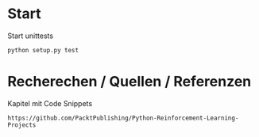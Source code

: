 
# Start

Start unittests

    python setup.py test


# Recherechen / Quellen / Referenzen

Kapitel mit Code Snippets

	https://github.com/PacktPublishing/Python-Reinforcement-Learning-Projects

